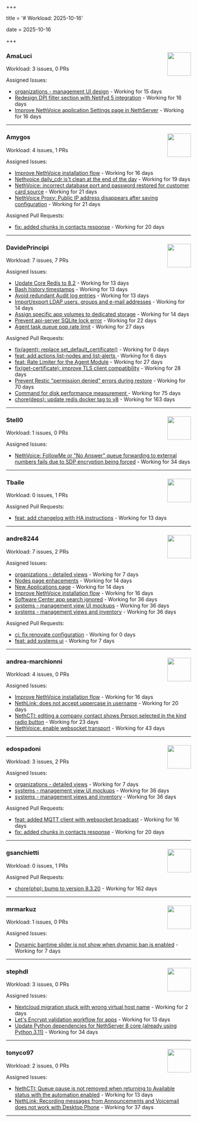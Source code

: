 +++

title = '# Workload: 2025-10-16'

date = 2025-10-16

+++

### AmaLuci <img src='https://avatars.githubusercontent.com/u/166636295?v=4&s=64' width='64' height='64' style='float:right;' /> ###
Workload: 3 issues, 0 PRs


Assigned Issues:
- [organizations - management UI design](https://github.com/NethServer/my/issues/24) - Working for 15 days
- [Redesign DPI filter section with Netifyd 5 integration](https://github.com/NethServer/dev/issues/7662) - Working for 16 days
- [Improve NethVoice application Settings page in NethServer](https://github.com/NethServer/dev/issues/7660) - Working for 16 days
---

### Amygos <img src='https://avatars.githubusercontent.com/u/510232?v=4&s=64' width='64' height='64' style='float:right;' /> ###
Workload: 4 issues, 1 PRs


Assigned Issues:
- [Improve NethVoice installation flow](https://github.com/NethServer/dev/issues/7659) - Working for 16 days
- [Nethvoice daily_cdr is't clean at the end of the day](https://github.com/NethServer/dev/issues/7658) - Working for 19 days
- [NethVoice: incorrect database port and password restored for customer card source](https://github.com/NethServer/dev/issues/7654) - Working for 21 days
- [NethVoice Proxy: Public IP address disappears after saving configuration](https://github.com/NethServer/dev/issues/7653) - Working for 21 days

Assigned Pull Requests:
- [fix: added chunks in contacts response](https://github.com/nethesis/ctiapp-authproxy/pull/14) - Working for 20 days
---

### DavidePrincipi <img src='https://avatars.githubusercontent.com/u/2920838?v=4&s=64' width='64' height='64' style='float:right;' /> ###
Workload: 7 issues, 7 PRs


Assigned Issues:
- [Update Core Redis to 8.2](https://github.com/NethServer/dev/issues/7676) - Working for 13 days
- [Bash history timestamps](https://github.com/NethServer/dev/issues/7674) - Working for 13 days
- [Avoid redundant Audit log entries](https://github.com/NethServer/dev/issues/7668) - Working for 13 days
- [Import/export LDAP users, groups and e-mail addresses](https://github.com/NethServer/dev/issues/7666) - Working for 14 days
- [Assign specific app volumes to dedicated storage](https://github.com/NethServer/dev/issues/7665) - Working for 14 days
- [Prevent api-server SQLite lock error](https://github.com/NethServer/dev/issues/7651) - Working for 22 days
- [Agent task queue pop rate limit](https://github.com/NethServer/dev/issues/7636) - Working for 27 days

Assigned Pull Requests:
- [fix(agent): replace set_default_certificate()](https://github.com/NethServer/ns8-core/pull/959) - Working for 0 days
- [feat: add actions list-nodes and list-alerts ](https://github.com/NethServer/ns8-core/pull/956) - Working for 6 days
- [feat: Rate Limiter for the Agent Module](https://github.com/NethServer/ns8-core/pull/938) - Working for 27 days
- [fix(get-certificate): improve TLS client compatibility](https://github.com/NethServer/ns8-core/pull/937) - Working for 28 days
- [Prevent Restic "permission denied" errors during restore](https://github.com/NethServer/ns8-core/pull/920) - Working for 70 days
- [Command for disk performance measurement ](https://github.com/NethServer/ns8-core/pull/915) - Working for 75 days
- [chore(deps): update redis docker tag to v8](https://github.com/NethServer/ns8-core/pull/874) - Working for 163 days
---

### Stell0 <img src='https://avatars.githubusercontent.com/u/4547897?v=4&s=64' width='64' height='64' style='float:right;' /> ###
Workload: 1 issues, 0 PRs


Assigned Issues:
- [NethVoice: FollowMe or "No Answer" queue forwarding to external numbers fails due to SDP encryption being forced](https://github.com/NethServer/dev/issues/7627) - Working for 34 days
---

### Tbaile <img src='https://avatars.githubusercontent.com/u/8052641?v=4&s=64' width='64' height='64' style='float:right;' /> ###
Workload: 0 issues, 1 PRs


Assigned Pull Requests:
- [feat: add changelog with HA instructions](https://github.com/NethServer/nethsecurity-docs/pull/209) - Working for 13 days
---

### andre8244 <img src='https://avatars.githubusercontent.com/u/4612169?v=4&s=64' width='64' height='64' style='float:right;' /> ###
Workload: 7 issues, 2 PRs


Assigned Issues:
- [organizations - detailed views](https://github.com/NethServer/my/issues/25) - Working for 7 days
- [Nodes page enhacements](https://github.com/NethServer/dev/issues/7664) - Working for 14 days
- [New Applications page](https://github.com/NethServer/dev/issues/7663) - Working for 14 days
- [Improve NethVoice installation flow](https://github.com/NethServer/dev/issues/7659) - Working for 16 days
- [Software Center app search ignored](https://github.com/NethServer/dev/issues/7620) - Working for 36 days
- [systems - management view UI mockups](https://github.com/NethServer/my/issues/23) - Working for 36 days
- [systems - management views and inventory](https://github.com/NethServer/my/issues/22) - Working for 36 days

Assigned Pull Requests:
- [ci: fix renovate configuration](https://github.com/NethServer/ns8-kickstart/pull/70) - Working for 0 days
- [feat: add systems ui](https://github.com/NethServer/my/pull/26) - Working for 7 days
---

### andrea-marchionni <img src='https://avatars.githubusercontent.com/u/6448460?v=4&s=64' width='64' height='64' style='float:right;' /> ###
Workload: 4 issues, 0 PRs


Assigned Issues:
- [Improve NethVoice installation flow](https://github.com/NethServer/dev/issues/7659) - Working for 16 days
- [NethLink: does not accept uppercase in username](https://github.com/NethServer/dev/issues/7656) - Working for 20 days
- [NethCTI: editing a company contact shows Person selected in the kind radio button](https://github.com/NethServer/dev/issues/7646) - Working for 23 days
- [NethVoice: enable websocket transport](https://github.com/NethServer/dev/issues/7611) - Working for 43 days
---

### edospadoni <img src='https://avatars.githubusercontent.com/u/6152486?v=4&s=64' width='64' height='64' style='float:right;' /> ###
Workload: 3 issues, 2 PRs


Assigned Issues:
- [organizations - detailed views](https://github.com/NethServer/my/issues/25) - Working for 7 days
- [systems - management view UI mockups](https://github.com/NethServer/my/issues/23) - Working for 36 days
- [systems - management views and inventory](https://github.com/NethServer/my/issues/22) - Working for 36 days

Assigned Pull Requests:
- [feat: added MQTT client with websocket broadcast](https://github.com/nethesis/ns8-nethvoice/pull/552) - Working for 16 days
- [fix: added chunks in contacts response](https://github.com/nethesis/ctiapp-authproxy/pull/14) - Working for 20 days
---

### gsanchietti <img src='https://avatars.githubusercontent.com/u/804596?v=4&s=64' width='64' height='64' style='float:right;' /> ###
Workload: 0 issues, 1 PRs


Assigned Pull Requests:
- [chore(php): bump to version 8.3.20](https://github.com/NethServer/ns8-webtop/pull/120) - Working for 162 days
---

### mrmarkuz <img src='https://avatars.githubusercontent.com/u/31746411?v=4&s=64' width='64' height='64' style='float:right;' /> ###
Workload: 1 issues, 0 PRs


Assigned Issues:
- [Dynamic bantime slider is not show when dynamic ban is enabled](https://github.com/NethServer/dev/issues/7678) - Working for 7 days
---

### stephdl <img src='https://avatars.githubusercontent.com/u/3164851?v=4&s=64' width='64' height='64' style='float:right;' /> ###
Workload: 3 issues, 0 PRs


Assigned Issues:
- [Nextcloud migration stuck with wrong virtual host name](https://github.com/NethServer/dev/issues/7681) - Working for 2 days
- [Let's Encrypt validation workflow for apps](https://github.com/NethServer/dev/issues/7669) - Working for 13 days
- [Update Python dependencies for NethServer 8 core (already using Python 3.11)](https://github.com/NethServer/dev/issues/7625) - Working for 34 days
---

### tonyco97 <img src='https://avatars.githubusercontent.com/u/36625268?v=4&s=64' width='64' height='64' style='float:right;' /> ###
Workload: 2 issues, 0 PRs


Assigned Issues:
- [NethCTI: Queue pause is not removed when returning to Available status with the automation enabled](https://github.com/NethServer/dev/issues/7671) - Working for 13 days
- [NethLink: Recording messages from Announcements and Voicemail does not work with Desktop Phone](https://github.com/NethServer/dev/issues/7619) - Working for 37 days
---

